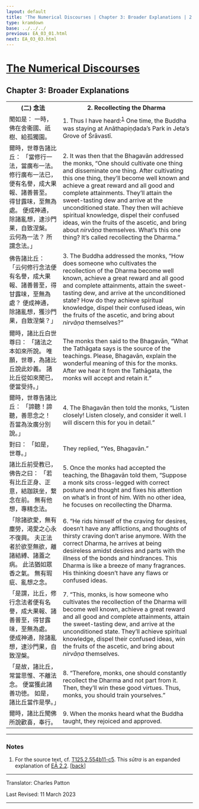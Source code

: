 ```yaml
---
layout: default
title: 'The Numerical Discourses | Chapter 3: Broader Explanations | 2. Recollecting the Dharma'
type: kramdown
base: ../../../
previous: EA_03_01.html
next: EA_03_03.html
---
```


<h1><a href='../index.html'>The Numerical Discourses</a></h1>
<h2>Chapter 3: Broader Explanations</h2>

<table class="trans">
  <th class='ch'>(二) 念法</th>
  <th class='en'>2. Recollecting the Dharma</th>
  <tr>
    <td class='ch' title='T125.2.554b11'>聞如是： 一時，佛在舍衞國、祇樹、給孤獨園。</td>
    <td id='p1'>1. Thus I have heard:<sup id="ref1"><a href="#n1">1</a></sup> One time, the Buddha was staying at Anāthapiṇḍada’s Park in Jeta’s Grove of Śrāvastī.</td>
  </tr>
  <tr>
    <td class='ch' title='T125.2.554b12'>爾時，世尊告諸比丘： 「當修行一法，當廣布一法。 修行廣布一法已，便有名譽，成大果報、諸善普至。 得甘露味，至無為處。 便成神通，除諸亂想，逮沙門果，自致涅槃。 云何為一法？ 所謂念法。」</td>
    <td id='p2'>2. It was then that the Bhagavān addressed the monks, “One should cultivate one thing and disseminate one thing. After cultivating this one thing, they’ll become well known and achieve a great reward and all good and complete attainments. They’ll attain the sweet-tasting dew and arrive at the unconditioned state. They then will achieve spiritual knowledge, dispel their confused ideas, win the fruits of the ascetic, and bring about <em>nirvāṇa</em> themselves. What’s this one thing? It’s called recollecting the Dharma.”</td>
  </tr>
  <tr>
    <td class='ch' title='T125.2.554b16'>佛告諸比丘： 「云何修行念法便有名譽，成大果報、諸善普至，得甘露味，至無為處？ 便成神通，除諸亂想，獲沙門果，自致涅槃？」</td>
    <td id='p3'>3. The Buddha addressed the monks, “How does someone who cultivates the recollection of the Dharma become well known, achieve a great reward and all good and complete attainments, attain the sweet-tasting dew, and arrive at the unconditioned state? How do they achieve spiritual knowledge, dispel their confused ideas, win the fruits of the ascetic, and bring about <em>nirvāṇa</em> themselves?”</td>
  </tr>
  <tr>
    <td class='ch' title='T125.2.554b19'>爾時，諸比丘白世尊曰： 「諸法之本如來所說。 唯願，世尊，為諸比丘說此妙義。 諸比丘從如來聞已，便當受持。」</td>
    <td>The monks then said to the Bhagavān, “What the Tathāgata says is the source of the teachings. Please, Bhagavān, explain the wonderful meaning of this for the monks. After we hear it from the Tathāgata, the monks will accept and retain it.”</td>
  </tr>
  <tr>
    <td class='ch' title='T125.2.554b22'>爾時，世尊告諸比丘： 「諦聽！諦聽，善思念之！ 吾當為汝廣分別說。」</td>
    <td id='p4'>4. The Bhagavān then told the monks, “Listen closely! Listen closely, and consider it well. I will discern this for you in detail.”</td>
  </tr>
  <tr>
    <td class='ch' title='T125.2.554b23'>對曰： 「如是，世尊。」</td>
    <td>They replied, “Yes, Bhagavān.”</td>
  </tr>
  <tr>
    <td class='ch' title='T125.2.554b23'>諸比丘前受教已，佛告之曰： 「若有比丘正身、正意，結跏趺坐，繋念在前。 無有他想，專精念法。</td>
    <td id='p5'>5. Once the monks had accepted the teaching, the Bhagavān told them, “Suppose a monk sits cross-legged with correct posture and thought and fixes his attention on what’s in front of him. With no other idea, he focuses on recollecting the Dharma.</td>
  </tr>
  <tr>
    <td class='ch' title='T125.2.554b26'>「除諸欲愛，無有塵勞，渇愛之心永不復興。 夫正法者於欲至無欲，離諸結縛、諸蓋之病。 此法猶如眾香之氣。 無有瑕疵、亂想之念。</td>
    <td id='p6'>6. “He rids himself of the craving for desires, doesn’t have any afflictions, and thoughts of thirsty craving don’t arise anymore. With the correct Dharma, he arrives at being desireless amidst desires and parts with the illness of the bonds and hindrances. This Dharma is like a breeze of many fragrances. His thinking doesn’t have any flaws or confused ideas.</td>
  </tr>
  <tr>
    <td class='ch' title='T125.2.554b29'>「是謂，比丘，修行念法者便有名譽，成大果報、諸善普至，得甘露味，至無為處。 便成神通，除諸亂想，逮沙門果，自致涅槃。</td>
    <td id='p7'>7. “This, monks, is how someone who cultivates the recollection of the Dharma will become well known, achieve a great reward and all good and complete attainments, attain the sweet-tasting dew, and arrive at the unconditioned state. They’ll achieve spiritual knowledge, dispel their confused ideas, win the fruits of the ascetic, and bring about <em>nirvāṇa</em> themselves.</td>
  </tr>
  <tr>
    <td class='ch' title='T125.2.554c3'>「是故，諸比丘，常當思惟、不離法念。 便當獲此諸善功徳。 如是，諸比丘當作是學。」</td>
    <td id='p8'>8. “Therefore, monks, one should constantly recollect the Dharma and not part from it. Then, they’ll win these good virtues. Thus, monks, you should train yourselves.”</td>
  </tr>
  <tr>
    <td class='ch' title='T125.2.554c5'>爾時，諸比丘聞佛所說歡喜，奉行。</td>
    <td id='p9'>9. When the monks heard what the Buddha taught, they rejoiced and approved.</td>
  </tr>
</table>

<hr/>

<h3 id="notes">Notes</h3>

<ol class="notes-list">
<li id="n1"><p>For the source text, cf. <a href="https://cbetaonline.dila.edu.tw/zh/T02n0125_p0554b11" target="_blank">T125.2.554b11-c5</a>. This <em>sūtra</em> is an expanded explanation of <a href="../02/EA_02_02.html" target="_blank">EĀ 2.2</a>. [<a href="#ref1">back</a>]</p></li>
</ol>
<hr/>

<p class="translator">Translator: Charles Patton</p>
<p class='revised'>Last Revised: 11 March 2023</p>

<hr/>